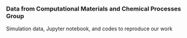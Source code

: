 ### Data from Computational Materials and Chemical Processes Group
Simulation data, Jupyter notebook, and codes to reproduce our work
